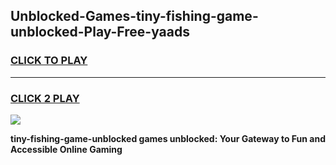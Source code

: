 
## Unblocked-Games-tiny-fishing-game-unblocked-Play-Free-yaads
<h3>
<a href="https://premium76.site?title=tiny-fishing-game-unblocked&ref=15A">CLICK TO PLAY</a></h3>
<hr>

<h3>
<a href="https://premium76.site?title=tiny-fishing-game-unblocked&ref=15A">CLICK 2 PLAY</a>
  
</h3>

<a href="https://premium76.site?title=tiny-fishing-game-unblocked&ref=15A"><img src="https://clearcache.store/games.png"></a>


**tiny-fishing-game-unblocked games unblocked: Your Gateway to Fun and Accessible Online Gaming**
